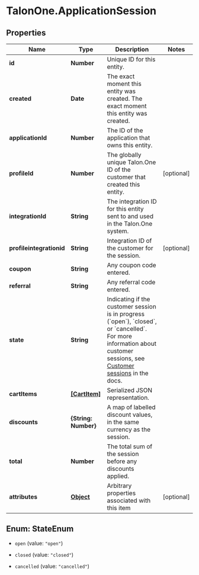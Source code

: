 # TalonOne.ApplicationSession

## Properties

Name | Type | Description | Notes
------------ | ------------- | ------------- | -------------
**id** | **Number** | Unique ID for this entity. | 
**created** | **Date** | The exact moment this entity was created. The exact moment this entity was created. | 
**applicationId** | **Number** | The ID of the application that owns this entity. | 
**profileId** | **Number** | The globally unique Talon.One ID of the customer that created this entity. | [optional] 
**integrationId** | **String** | The integration ID for this entity sent to and used in the Talon.One system. | 
**profileintegrationid** | **String** | Integration ID of the customer for the session. | [optional] 
**coupon** | **String** | Any coupon code entered. | 
**referral** | **String** | Any referral code entered. | 
**state** | **String** | Indicating if the customer session is in progress (&#x60;open&#x60;), &#x60;closed&#x60;, or &#x60;cancelled&#x60;. For more information about customer sessions, see [Customer sessions](/docs/dev/concepts/entities#customer-session-states) in the docs.  | 
**cartItems** | [**[CartItem]**](CartItem.md) | Serialized JSON representation. | 
**discounts** | **{String: Number}** | A map of labelled discount values, in the same currency as the session. | 
**total** | **Number** | The total sum of the session before any discounts applied. | 
**attributes** | [**Object**](.md) | Arbitrary properties associated with this item | [optional] 



## Enum: StateEnum


* `open` (value: `"open"`)

* `closed` (value: `"closed"`)

* `cancelled` (value: `"cancelled"`)





